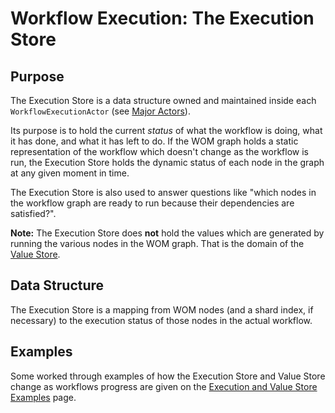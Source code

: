 # Workflow Execution: The Execution Store

## Purpose

The Execution Store is a data structure owned and maintained inside each 
`WorkflowExecutionActor` (see [Major Actors](majorActors.md)).

Its purpose is to hold the current _status_ of what the workflow is doing, 
what it has done, and what it has left to do. If the WOM graph holds a static
representation of the workflow which doesn't change as the workflow is run, the
Execution Store holds the dynamic status of each node in the graph at any given moment
in time.

The Execution Store is also used to answer questions like "which nodes in the
workflow graph are ready to run because their dependencies are satisfied?".

**Note:** The Execution Store does **not** hold the values which are generated by
running the various nodes in the WOM graph. That is the domain of the [Value Store](valueStore.md). 

## Data Structure

The Execution Store is a mapping from WOM nodes (and a shard index, if necessary)
to the execution status of those nodes in the actual workflow.

## Examples

Some worked through examples of how the Execution Store and Value Store change as workflows progress
are given on the [Execution and Value Store Examples](executionAndValueStoreExamples.md) page.